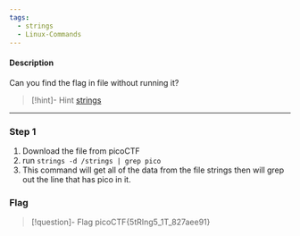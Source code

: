 ```yaml
---
tags:
  - strings
  - Linux-Commands
---
```

#### Description

Can you find the flag in file without running it?

> [!hint]- Hint
>[strings](https://linux.die.net/man/1/strings)

---

### Step 1
1. Download the file from picoCTF
2. run `strings -d /strings | grep pico`
3. This command will get all of the data from the file strings then will grep out the line that has pico in it.


### Flag
> [!question]- Flag
> picoCTF{5tRIng5_1T_827aee91}








